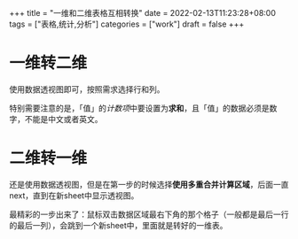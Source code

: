 +++
title = "一维和二维表格互相转换"
date = 2022-02-13T11:23:28+08:00
tags = ["表格,统计,分析"]
categories = ["work"]
draft = false
+++

# 一维转二维
使用数据透视图即可，按照需求选择行和列。

特别需要注意的是，「值」的*计数项*中要设置为**求和**，且「值」的数据必须是数字，不能是中文或者英文。

# 二维转一维
还是使用数据透视图，但是在第一步的时候选择**使用多重合并计算区域**，后面一直next，直到在新sheet中显示透视图。

最精彩的一步出来了：鼠标双击数据区域最右下角的那个格子（一般都是最后一行的最后一列），会跳到一个新sheet中，里面就是转好的一维表。
